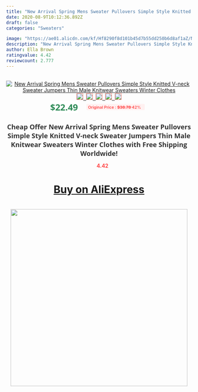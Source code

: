 ```yaml
---
title: "New Arrival Spring Mens Sweater Pullovers Simple Style Knitted V-neck Sweater Jumpers Thin Male Knitwear Sweaters Winter Clothes"
date: 2020-08-9T10:12:36.892Z
draft: false
categories: "Sweaters"

image: "https://ae01.alicdn.com/kf/Hf8290f8d101b45d7b55dd250b6d8af1aZ/New-Arrival-Spring-Mens-Sweater-Pullovers-Simple-Style-Knitted-V-neck-Sweater-Jumpers-Thin-Male-Knitwear.jpg"
description: "New Arrival Spring Mens Sweater Pullovers Simple Style Knitted V-neck Sweater Jumpers Thin Male Knitwear Sweaters Winter Clothes"
author: Ella Brown
ratingvalue: 4.42
reviewcount: 2.777
---
```

<br>
<div style="text-align: center;">
<a href="https://s.click.aliexpress.com/e/_Am0qVJ" target="_blank" rel="nofollow noopener noreferrer"><img alt="New Arrival Spring Mens Sweater Pullovers Simple Style Knitted V-neck Sweater Jumpers Thin Male Knitwear Sweaters Winter Clothes" class="magnifier-image" src="https://ae01.alicdn.com/kf/Hf8290f8d101b45d7b55dd250b6d8af1aZ/New-Arrival-Spring-Mens-Sweater-Pullovers-Simple-Style-Knitted-V-neck-Sweater-Jumpers-Thin-Male-Knitwear.jpg_640x640.jpg">
<br>
<img style="border:1px solid salmon" src="https://ae01.alicdn.com/kf/Hf8290f8d101b45d7b55dd250b6d8af1aZ/New-Arrival-Spring-Mens-Sweater-Pullovers-Simple-Style-Knitted-V-neck-Sweater-Jumpers-Thin-Male-Knitwear.jpg_120x120.jpg">&nbsp;&nbsp;<img style="border:1px solid salmon" src="https://ae01.alicdn.com/kf/Hec32c99852644fe8a7b1455efdd2b5349/New-Arrival-Spring-Mens-Sweater-Pullovers-Simple-Style-Knitted-V-neck-Sweater-Jumpers-Thin-Male-Knitwear.jpg_120x120.jpg">&nbsp;&nbsp;<img style="border:1px solid salmon" src="https://ae01.alicdn.com/kf/He572f69eeee04e48ac4865d0256630d3p/New-Arrival-Spring-Mens-Sweater-Pullovers-Simple-Style-Knitted-V-neck-Sweater-Jumpers-Thin-Male-Knitwear.jpg_120x120.jpg">&nbsp;&nbsp;<img style="border:1px solid salmon" src="https://ae01.alicdn.com/kf/H6d8246391cde4de0b07c50bd524f5182c/New-Arrival-Spring-Mens-Sweater-Pullovers-Simple-Style-Knitted-V-neck-Sweater-Jumpers-Thin-Male-Knitwear.jpg_120x120.jpg">&nbsp;&nbsp;<img style="border:1px solid salmon" src="https://ae01.alicdn.com/kf/Hb11bcf8e163c4ce2b7db1652ce0f8173X/New-Arrival-Spring-Mens-Sweater-Pullovers-Simple-Style-Knitted-V-neck-Sweater-Jumpers-Thin-Male-Knitwear.jpg_120x120.jpg"></a></div><br0>
<div style="text-align: center;"><span style="background-color: white; border: 0px; box-sizing: border-box; color: seagreen; display: inline-block; font-family: &quot;open sans&quot; , &quot;arial&quot; , &quot;helvetica&quot; , sans-serif , &quot;heiti&quot;; font-size: 24px; font-stretch: inherit; font-weight: 700; line-height: inherit; margin: 0px 10px 0px 0px; padding: 0px; vertical-align: middle;">$22.49 </span>
<span style="background: rgb(255 , 241 , 241); border-radius: 3px; border: 0px; box-sizing: border-box; color: #ff4747; display: inline-block; font-family: inherit; font-size: 12px; font-stretch: inherit; font-style: inherit; font-variant: inherit; font-weight: 600; line-height: inherit; margin: 0px; padding: 2px 5px; transform: scale(0.9); vertical-align: middle;">Original Price : <b style="text-decoration: line-through;">$38.78 </b> 42%&nbsp;&nbsp;</span></div>
<h1 style="color: #333333; display: inline-block; font-family: &quot;open sans&quot; , &quot;arial&quot; , &quot;helvetica&quot; , sans-serif , &quot;heiti&quot;; font-size: 18px; font-stretch: inherit; font-weight: 700; text-align: center;">Cheap Offer New Arrival Spring Mens Sweater Pullovers Simple Style Knitted V-neck Sweater Jumpers Thin Male Knitwear Sweaters Winter Clothes with Free Shipping Worldwide!</h1>
<div style="color: #ff4747; text-align: center;">
<img src="https://4.bp.blogspot.com/-M0ZcTcb-5uY/XleCXlxnR4I/AAAAAAAAAEc/OrjgMkXV1oMQFaCRZj5HQwOCBcu3w1FegCPcBGAYYCw/s1600/star.png" style="height: 15px;">&nbsp;<b>4.42</b></div>
<div class="button_cont" align="center"><a class="buynow_a" href="https://s.click.aliexpress.com/e/_Am0qVJ" target="_blank" rel="nofollow noopener noreferrer"><H1>Buy on AliExpress</H1></a></div><br>
<div class="separator" style="clear: both; text-align: center;">
<img src="https://lh3.googleusercontent.com/-pTy5HemUv9M/XlePHvY0dAI/AAAAAAAAAE4/0nX5iRUoIWY8eMW9Dpxeirr157OZliDIgCLcBGAsYHQ/s1600/badge.gif" width="480">
</div>
